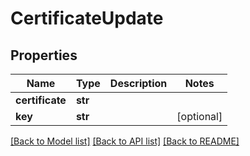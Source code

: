 # CertificateUpdate


## Properties

Name | Type | Description | Notes
------------ | ------------- | ------------- | -------------
**certificate** | **str** |  | 
**key** | **str** |  | [optional] 

[[Back to Model list]](../#documentation-for-models) [[Back to API list]](../#documentation-for-api-endpoints) [[Back to README]](../)


